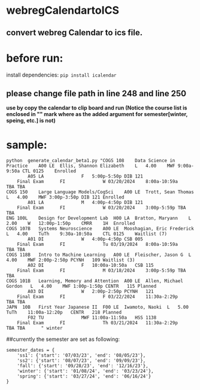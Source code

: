 # webregCalendartoICS
## convert webreg Calendar to ics file.

# before run:
install dependencies:
`pip install icalendar`
## please change file path in line 248 and line 250

**use by copy the calendar to clip board and run (Notice the course list is enclosed in "" mark where as the added argument for semester[winter, speing, etc.] is not)**

# sample:

```
python  generate_calendar_beta1.py "COGS 108  	Data Science in Practice	A00	LE	Ellis, Shannon Elizabeth	L	4.00	MWF	9:00a-9:50a	CTL	0125	Enrolled	
 		A05	LA		 	 	F	5:00p-5:50p	DIB	121	 	 
 	Final Exam	 	FI		 	 	W 03/20/2024	8:00a-10:59a	TBA	TBA	 	 
COGS 150  	Large Language Models/CogSci	A00	LE	Trott, Sean Thomas	L	4.00	MWF	3:00p-3:50p	DIB	121	Enrolled	
 		A01	LA		 	 	M	4:00p-4:50p	DIB	121	 	 
 	Final Exam	 	FI		 	 	W 03/20/2024	3:00p-5:59p	TBA	TBA	 	 
ENG 100L 	Design for Development Lab	H00	LA	Bratton, Maryann	L	2.00	W	12:00p-1:50p	CMRR	1H	Enrolled	
COGS 107B 	Systems Neuroscience	A00	LE	Mooshagian, Eric Frederick	L	4.00	TuTh	9:30a-10:50a	CTL	0125	Waitlist (7)	
 		A01	DI		 	 	W	4:00p-4:50p	CSB	005	 	 
 	Final Exam	 	FI		 	 	Tu 03/19/2024	8:00a-10:59a	TBA	TBA	 	 
COGS 118B 	Intro to Machine Learning	A00	LE	Fleischer, Jason G	L	4.00	MWF	2:00p-2:50p	PCYNH	109	Waitlist (3)	
 		A02	DI		 	 	F	10:00a-10:50a	CSB	115	 	 
 	Final Exam	 	FI		 	 	M 03/18/2024	3:00p-5:59p	TBA	TBA	 	 
COGS 101B 	Learning, Memory and Attention	A00	LE	Allen, Michael Gordon	L	4.00	MWF	1:00p-1:50p	CENTR	115	Planned	
 		A03	DI		 	 	W	2:00p-2:50p	PCYNH	121	 	 
 	Final Exam	 	FI		 	 	F 03/22/2024	11:30a-2:29p	TBA	TBA	 	 
JAPN  10B 	First Year Japanese II	F00	LE	Iwamoto, Naoki	L	5.00	TuTh	11:00a-12:20p	CENTR	218	Planned	
 		F02	TU		 	 	MWF	11:00a-11:50a	HSS	1138	 	 
 	Final Exam	 	FI		 	 	Th 03/21/2024	11:30a-2:29p	TBA	TBA	 	 " winter
```



##currently the semester are set as following:

```
semester_dates = {
    'ss1': {'start': '07/03/23', 'end': '08/05/23'},
    'ss2': {'start': '08/07/23', 'end': '09/09/23'},
    'fall': {'start': '09/28/23', 'end': '12/16/23'},
    'winter': {'start': '01/08/24', 'end': '03/23/24'},
    'spring': {'start': '03/27/24', 'end': '06/16/24'}
}
```
